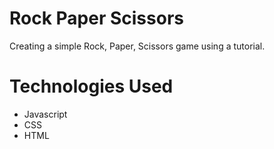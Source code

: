 # Rock Paper Scissors
Creating a simple Rock, Paper, Scissors game using a tutorial.

# Technologies Used
* Javascript
* CSS
* HTML
